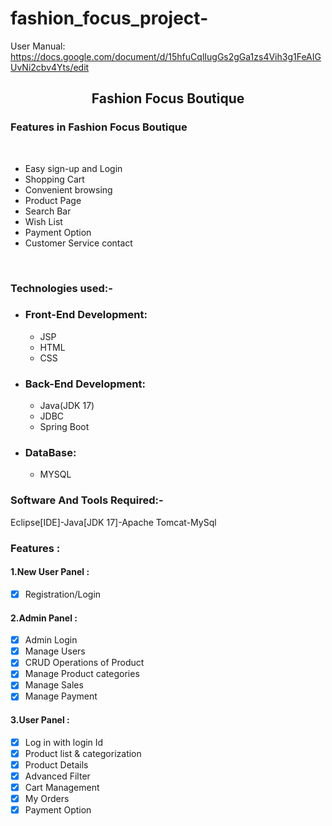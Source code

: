 # fashion_focus_project-
 User Manual: https://docs.google.com/document/d/15hfuCqlIugGs2gGa1zs4Vih3g1FeAIGUvNi2cbv4Yts/edit
<div align="center"> <h2>Fashion Focus Boutique</h2></div>	
<h3>Features in  Fashion Focus Boutique</h3>
<br>
<ul>
	<li>	Easy sign-up and Login</li>
	<li>Shopping Cart</li>
	<li>Convenient browsing</li>
	<li>Product Page</li>
	<li>	Search Bar</li>
	<li>Wish List</li>
	<li>Payment Option</li>
	<li>Customer Service contact </li></ul>
	<br>
	<h3>Technologies used:-</h3>
	<ul>
	<li><h3>Front-End Development:</h3>
		<ul>
	<li>JSP</li>
	<li>HTML</li>
			<li>CSS</li></ul>
	<li><h3>Back-End Development:</h3>
		<ul>
	<li>Java(JDK 17)</li>
	<li>JDBC</li>
			<li>Spring Boot</li></ul>
		<li><h3>DataBase:</h3>
			<ul>
				<li>MYSQL</li></ul>
	</ul>
	<h3>Software And Tools Required:- </h3> <p>Eclipse[IDE]-Java[JDK 17]-Apache Tomcat-MySql</p>
	<h3>Features :</h3>
	
<h4> 1.New User Panel :</h4>

- [X] Registration/Login
	
<h4> 2.Admin Panel : </h4>

- [X] Admin Login
- [X] Manage Users
- [X] CRUD Operations of Product 	
- [X] Manage Product categories
- [X] Manage Sales
- [X] Manage Payment

<h4> 3.User Panel :</h4>

- [X] Log in with login Id
- [X] Product list & categorization
- [X] Product Details	
- [X] Advanced Filter
- [X] Cart Management
- [X] My Orders
- [X] Payment Option
